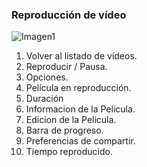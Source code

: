 ### Reproducción de vídeo

![Imagen1](http://static.energysistem.com/images/manuals/42762/57cd43dabb7e1.jpg)

1. Volver al listado de vídeos.
2. Reproducir / Pausa.
3. Opciones.
4. Película en reproducción.
5. Duración
6. Informacion de la Pelicula.
7. Edicion de la Pelicula.
8. Barra de progreso.
9. Preferencias de compartir.
10. Tiempo reproducido.

